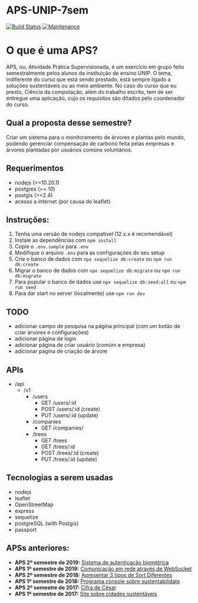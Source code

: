 # APS-UNIP-7sem

[![Build Status](https://travis-ci.com/ogabriel/APS-UNIP-7sem.svg?branch=master)](https://travis-ci.com/ogabriel/APS-UNIP-7sem)
[![Maintenance](https://img.shields.io/badge/Maintained%3F-yes-green.svg)](https://GitHub.com/Naereen/StrapDown.js/graphs/commit-activity)

# O que é uma APS?

APS, ou, Atividade Prática Supervisionada, é um exercício em grupo feito semestralmente pelos alunos da instituição de ensino UNIP. O tema, indiferente do curso que está sendo prestado, está sempre ligado a soluções sustentáveis ou ao meio ambiente.
No caso do curso que eu presto, Ciência da computação, além do trabalho escrito, tem de ser entregue uma aplicação, cujo os requisitos são ditados pelo coordenador do curso.

## Qual a proposta desse semestre?

Criar um sistema para o monitoramento de árvores e plantas pelo mundo, podendo gerenciar compensação de carbono feita pelas empresas e árvores plantadas por usuários comúns voluntários.

## Requerimentos

- nodejs (>=10.20.1)
- postgres (>= 10)
- postgis (>=2.4)
- acesso a internet (por causa do leaflet)

## Instruções:

1. Tenha uma versão de nodejs compatível (12.x.x é recomendável)
2. Instale as dependências com `npm install`
3. Copie o `.env.sample` para `.env`
4. Modifique o arquivo `.env` para as configurações do seu setup
5. Crie o banco de dados com `npx sequelize db:create` ou `npm run db:create`
6. Migrar o banco de dados com `npx sequelize db:migrate` ou `npm run db:migrate`
7. Para popular o banco de dados use `npx sequelize db:seed:all` ou `npm run seed`
8. Para dar start no server (localmente) use `npm run dev`

## TODO

- adicionar campo de pesquisa na página principal (com um botão de criar árvores e configurações)
- adicionar página de login
- adicionar página de criar usuário (comúm e empresa)
- adicionar página de criação de árvore

## APIs

- /api
  - /v1
    - /users
      - GET /users/:id
      - POST /users/:id (create)
      - PUT /users/:id (update)
    - /companies
      - GET /companies/
    - /trees
      - GET /trees
      - GET /trees/:id
      - POST /trees/:id (create)
      - PUT /trees/:id (update)

## Tecnologias a serem usadas

- nodejs
- leaflet
- OpenStreetMap
- express
- sequelize
- postgreSQL (with Postgis)
- passport

## APSs anteriores:

- **APS 2º semestre de 2019:** [Sistema de autenticação biométrica](https://github.com/ogabriel/APS-UNIP-6sem)
- **APS 1º semestre de 2019:** [Comunicação em rede através de WebSocket](https://github.com/ogabriel/APS-UNIP-5sem)
- **APS 2º semestre de 2018:** [Apresentar 3 tipos de Sort Diferentes](https://github.com/ogabriel/APS-UNIP-4sem)
- **APS 1º semestre de 2018:** [Programa console sobre sustentabilidate](https://github.com/ogabriel/APS-UNIP-3sem)
- **APS 2º semestre de 2017:** [Cifra de César](https://github.com/ogabriel/APS-UNIP-2sem)
- **APS 1º semestre de 2017:** [Site sobre cidades sustentáveis](https://github.com/ogabriel/APS-UNIP-1sem)
